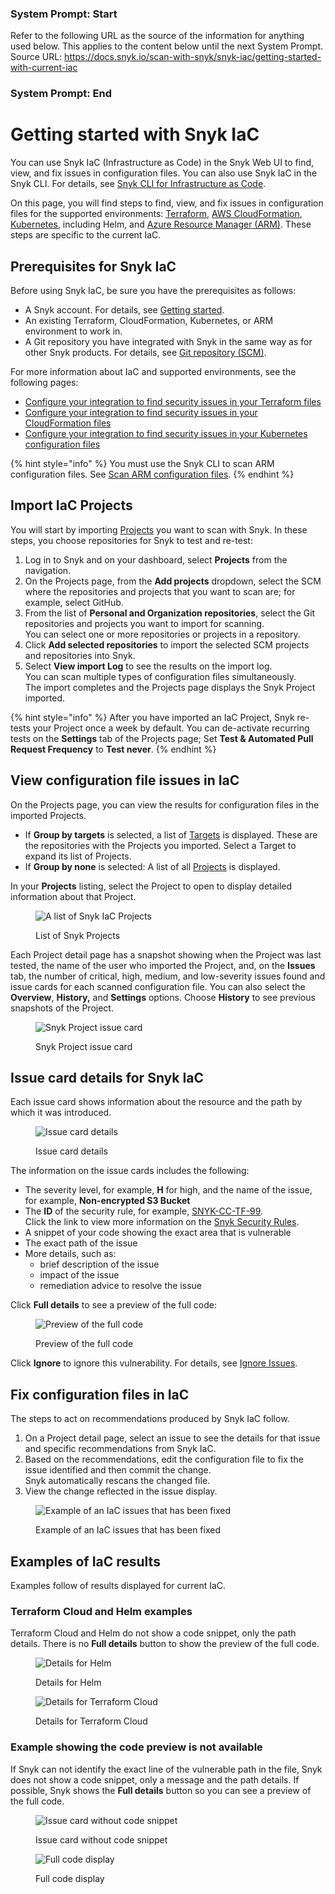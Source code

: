 ### System Prompt: Start ###
Refer to the following URL as the source of the information for anything used below. This applies to the content below until the next System Prompt.
Source URL: https://docs.snyk.io/scan-with-snyk/snyk-iac/getting-started-with-current-iac
### System Prompt: End ###

# Getting started with Snyk IaC

You can use Snyk IaC (Infrastructure as Code) in the Snyk Web UI to find, view, and fix issues in configuration files. You can also use Snyk IaC in the Snyk CLI. For details, see [Snyk CLI for Infrastructure as Code](../../snyk-cli/scan-and-maintain-projects-using-the-cli/snyk-cli-for-iac/).

On this page, you will find steps to find, view, and fix issues in configuration files for the supported environments: [Terraform](scan-your-iac-source-code/scan-terraform-files/), [AWS CloudFormation](scan-your-iac-source-code/scan-cloudformation-files/), [Kubernetes](scan-your-iac-source-code/scan-kubernetes-configuration-files/), including Helm, and [Azure Resource Manager (ARM)](scan-your-iac-source-code/scan-arm-configuration-files.md). These steps are specific to the current IaC.&#x20;

## **Prerequisites for Snyk IaC**

Before using Snyk IaC, be sure you have the prerequisites as follows:

* A Snyk account. For details, see [Getting started](../../getting-started/).
* An existing Terraform, CloudFormation, Kubernetes, or ARM environment to work in.
* A Git repository you have integrated with Snyk in the same way as for other Snyk products. For details, see [Git repository (SCM)](../../scm-ide-and-ci-cd-integrations/snyk-scm-integrations/).

For more information about IaC and supported environments, see the following pages:

* [Configure your integration to find security issues in your Terraform files](scan-your-iac-source-code/scan-terraform-files/configure-your-integration-to-find-security-issues-in-your-terraform-files-current-iac.md)
* [Configure your integration to find security issues in your CloudFormation files](scan-your-iac-source-code/scan-cloudformation-files/configure-your-integration-to-find-security-issues-in-your-cloudformation-files-current-iac.md)
* [Configure your integration to find security issues in your Kubernetes configuration files](scan-your-iac-source-code/scan-kubernetes-configuration-files/configure-integration-to-find-security-issues-in-kubernetes-configuration-files-current-iac.md)

{% hint style="info" %}
You must use the Snyk CLI to scan ARM configuration files. See [Scan ARM configuration files](scan-your-iac-source-code/scan-arm-configuration-files.md).
{% endhint %}

## Import IaC Projects

You will start by importing [Projects](../../snyk-admin/snyk-projects/) you want to scan with Snyk. In these steps, you choose repositories for Snyk to test and re-test:

1. Log in to Snyk and on your dashboard, select **Projects** from the navigation.
2. On the Projects page, from the **Add projects** dropdown, select the SCM where the repositories and projects that you want to scan are; for example, select GitHub.
3. From the list of **Personal and Organization repositories**, select the Git repositories and projects you want to import for scanning.\
   You can select one or more repositories or projects in a repository.
4. Click **Add selected repositories** to import the selected SCM projects and repositories into Snyk.
5. Select **View import Log** to see the results on the import log.\
   You can scan multiple types of configuration files simultaneously.\
   The import completes and the Projects page displays the Snyk Project imported.

{% hint style="info" %}
After you have imported an IaC Project, Snyk re-tests your Project once a week by default. You can de-activate recurring tests on the **Settings** tab of the Projects page; Set **Test & Automated Pull Request Frequency** to **Test never**.
{% endhint %}

## View configuration file issues in IaC

On the Projects page, you can view the results for configuration files in the imported Projects.

* If **Group by targets** is selected, a list of [Targets](../../snyk-admin/snyk-projects/#target) is displayed. These are the repositories with the Projects you imported. Select a Target to expand its list of Projects.
* If **Group by none** is selected: A list of all [Projects](../../snyk-admin/snyk-projects/#project) is displayed.

In your **Projects** listing, select the Project to open to display detailed information about that Project.

<figure><img src="../../.gitbook/assets/snyk-iac-getting-started-list-of-projects.png" alt="A list of Snyk IaC Projects"><figcaption><p>List of Snyk Projects</p></figcaption></figure>

Each Project detail page has a snapshot showing when the Project was last tested, the name of the user who imported the Project, and, on the **Issues** tab, the number of critical, high, medium, and low-severity issues found and issue cards for each scanned configuration file. You can also select the **Overview**, **History,** and **Settings** options. Choose **History** to see previous snapshots of the Project.

<figure><img src="../../.gitbook/assets/image (2) (3) (1) (1) (1) (1) (1) (1) (1) (1).png" alt="Snyk Project issue card"><figcaption><p>Snyk Project issue card</p></figcaption></figure>

## Issue card details for Snyk IaC

Each issue card shows information about the resource and the path by which it was introduced.

<figure><img src="../../.gitbook/assets/Screenshot 2022-05-23 at 14.24.14.png" alt="Issue card details"><figcaption><p>Issue card details</p></figcaption></figure>

The information on the issue cards includes the following:

* The severity level, for example, **H** for high, and the name of the issue, for example, **Non-encrypted S3 Bucket**
* The **ID** of the security rule, for example, [SNYK-CC-TF-99](https://security.snyk.io/rules/cloud/SNYK-CC-TF-99).\
  Click the link to view more information on the [Snyk Security Rules](https://security.snyk.io/rules/cloud/).
* A snippet of your code showing the exact area that is vulnerable
* The exact path of the issue
* More details, such as:
  * brief description of the issue
  * impact of the issue
  * remediation advice to resolve the issue

Click **Full details** to see a preview of the full code:

<figure><img src="../../.gitbook/assets/Screenshot 2022-05-23 at 14.24.20.png" alt="Preview of the full code"><figcaption><p>Preview of the full code</p></figcaption></figure>

Click **Ignore** to ignore this vulnerability. For details, see [Ignore Issues](../../manage-risk/prioritize-issues-for-fixing/ignore-issues/).

## Fix configuration files in IaC

The steps to act on recommendations produced by Snyk IaC follow.

1. On a Project detail page, select an issue to see the details for that issue and specific recommendations from Snyk IaC.
2. Based on the recommendations, edit the configuration file to fix the issue identified and then commit the change.\
   Snyk automatically rescans the changed file.
3. View the change reflected in the issue display.

<figure><img src="../../.gitbook/assets/snyk-iac-getting-started-issue-card.png" alt="Example of an IaC issues that has been fixed"><figcaption><p>Example of an IaC issues that has been fixed</p></figcaption></figure>

## Examples of IaC results

Examples follow of results displayed for current IaC.

### Terraform Cloud and Helm examples

Terraform Cloud and Helm do not show a code snippet, only the path details. There is no **Full details** button to show the preview of the full code.

<figure><img src="../../.gitbook/assets/image (114) (1) (1) (1) (1) (1) (1) (1) (1) (1) (1) (1) (1) (1) (1) (1) (2) (1) (1).png" alt="Details for Helm"><figcaption><p>Details for Helm</p></figcaption></figure>

<figure><img src="../../.gitbook/assets/image (100) (1) (1) (1) (1) (1) (1) (1) (1) (1) (1) (1) (1) (1) (1) (1) (1) (1) (1) (1) (1) (1) (1) (1) (1) (1) (1) (1) (1) (1) (1) (1) (1) (1) (1) (1) (1) (1) (1) (1) (3) (2) (3).png" alt="Details for Terraform Cloud"><figcaption><p>Details for Terraform Cloud</p></figcaption></figure>

### Example showing the code preview is not available

If Snyk can not identify the exact line of the vulnerable path in the file, Snyk does not show a code snippet, only a message and the path details. If possible, Snyk shows the **Full details** button so you can see a preview of the full code.

<figure><img src="../../.gitbook/assets/Screenshot 2022-05-23 at 14.28.07 (1).png" alt="Issue card without code snippet"><figcaption><p>Issue card without code snippet</p></figcaption></figure>

<figure><img src="../../.gitbook/assets/Screenshot 2022-05-23 at 14.28.17 (1).png" alt="Full code display"><figcaption><p>Full code display</p></figcaption></figure>
